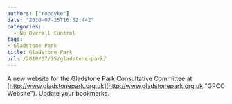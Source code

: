 ```yaml
---
authors: ["robdyke"]
date: "2010-07-25T16:52:44Z"
categories:
  - No Overall Control
tags:
- Gladstone Park
title: Gladstone Park
url: /2010/07/25/gladstone-park/
---
```

A new website for the Gladstone Park Consultative Committee at [http://www.gladstonepark.org.uk](http://www.gladstonepark.org.uk "GPCC Website"). Update your bookmarks.
